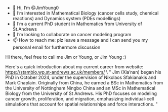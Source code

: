 - 👋 Hi, I’m @JimYoung0
- 👀 I’m interested in Mathematical Biology (cancer cells study, chemical reactions) and Dynamics system (PDEs modellings)
- 🌱 I’m a current PhD student in Mathematics from University of St.Andrews
- 💞️ I’m looking to collaborate on cancer modeling program
- 📫 How to reach me: plz leave a message and I can send you my personal email for furthermore discussion

Hi there, feel free to call me Jim or Young, or Jim Young :)

Here's a quick introduction about my current career from website: https://stambio.wp.st-andrews.ac.uk/members/ \\
"
Jim (Xia’nan) began his PhD in October 2024, under the supervision of Nikolaos Sfakianakis and Mark Chaplain. Originally from China, he earned a BSc in Mathematics from the University of Nottingham Ningbo China and an MSc in Mathematical Biology from the University of St Andrews. His PhD focuses on modeling cancer growth, proliferation, and migration, emphasizing individual-cell simulations that account for spatial relationships and force interactions.
"
<!---
JimYoung0/JimYoung0 is a ✨ special ✨ repository because its `README.md` (this file) appears on your GitHub profile.
You can click the Preview link to take a look at your changes.
--->
